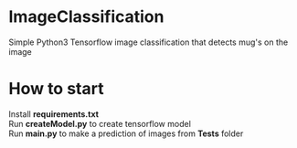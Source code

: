 # ImageClassification
Simple Python3 Tensorflow image classification that detects mug's on the image

# How to start  
Install __requirements.txt__  
Run __createModel.py__ to create tensorflow model  
Run __main.py__ to make a prediction of images from __Tests__ folder
